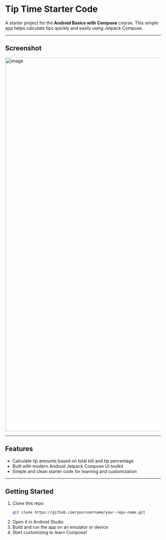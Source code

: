 # Tip Time Starter Code

A starter project for the **Android Basics with Compose** course. This simple app helps calculate tips quickly and easily using Jetpack Compose.

---

## Screenshot

<img width="1879" height="1208" alt="image" src="https://github.com/user-attachments/assets/0e3c2b6d-ce24-46ec-ac3f-073b28c4de27" />

---

## Features

- Calculate tip amounts based on total bill and tip percentage  
- Built with modern Android Jetpack Compose UI toolkit  
- Simple and clean starter code for learning and customization

---

## Getting Started

1. Clone this repo  
   ```bash
   git clone https://github.com/yourusername/your-repo-name.git
2. Open it in Android Studio  
3. Build and run the app on an emulator or device  
4. Start customizing to learn Compose!
